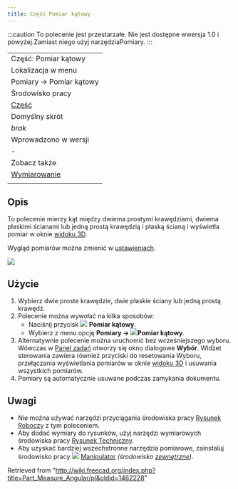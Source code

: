 ```yaml
---
title: Część Pomiar kątowy
---
```

:::caution
To polecenie jest przestarzałe. Nie jest dostępne wwersja 1.0 i powyżej.Zamiast niego użyj narzędziaPomiary.
:::

|  |
| --- |
| Część: Pomiar kątowy |
| Lokalizacja w menu |
| Pomiary → Pomiar kątowy |
| Środowisko pracy |
| [Część](/Part_Workbench/pl "Part Workbench/pl") |
| Domyślny skrót |
| *brak* |
| Wprowadzono w wersji |
| - |
| Zobacz także |
| [Wymiarowanie](/Draft_Dimension/pl "Draft Dimension/pl") |
|  |

## Opis

To polecenie mierzy kąt między dwiema prostymi krawędziami, dwiema płaskimi ścianami lub jedną prostą krawędzią i płaską ścianą i wyświetla pomiar w oknie [widoku 3D](/3D_view/pl "3D view/pl").

Wygląd pomiarów można zmienić w [ustawieniach](/PartDesign_Preferences/pl#Pomiary "PartDesign Preferences/pl").

![](/images/MeasureAngular1.PNG)

## Użycie

1. Wybierz dwie proste krawędzie, dwie płaskie ściany lub jedną prostą krawędź.
2. Polecenie można wywołać na kilka sposobów:
   * Naciśnij przycisk ![](/images/Part_Measure_Angular.svg) **Pomiar kątowy**.
   * Wybierz z menu opcję **Pomiary → ![](/images/Part_Measure_Angular.svg)Pomiar kątowy**.
3. Alternatywnie polecenie można uruchomić bez wcześniejszego wyboru. Wówczas w [Panel zadań](/Task_panel/pl "Task panel/pl") otworzy się okno dialogowe **Wybór**. Widżet sterowania zawiera również przyciski do resetowania Wyboru, przełączania wyświetlania pomiarów w oknie [widoku 3D](/3D_view/pl "3D view/pl") i usuwania wszystkich pomiarów.
4. Pomiary są automatycznie usuwane podczas zamykania dokumentu.

## Uwagi

* Nie można używać narzędzi przyciągania środowiska pracy [Rysunek Roboczy](/Draft_Workbench/pl "Draft Workbench/pl") z tym poleceniem.
* Aby dodać wymiary do rysunków, użyj narzędzi wymiarowych środowiska pracy [Rysunek Techniczny](/TechDraw_Workbench/pl "TechDraw Workbench/pl").
* Aby uzyskać bardziej wszechstronne narzędzia pomiarowe, zainstaluj środowisko pracy ![](/images/Manipulator_workbench_icon.svg) [Manipulator](/Manipulator_Workbench/pl "Manipulator Workbench/pl") *(środowisko [zewnętrzne](/External_workbenches/pl "External workbenches/pl"))*.

Retrieved from "<http://wiki.freecad.org/index.php?title=Part_Measure_Angular/pl&oldid=1462228>"